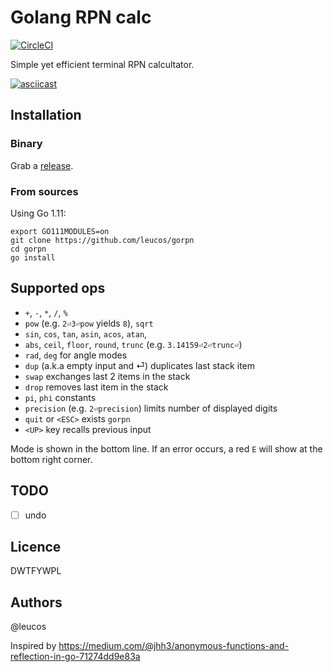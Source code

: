 # Golang RPN calc

[![CircleCI](https://circleci.com/gh/leucos/gorpn/tree/master.svg?style=svg)](https://circleci.com/gh/leucos/gorpn/tree/master)

Simple yet efficient terminal RPN calcultator.

[![asciicast](https://asciinema.org/a/207322.png)](https://asciinema.org/a/207322)

## Installation

### Binary

Grab a [release](https://github.com/leucos/gorpn/releases).

### From sources

Using Go 1.11:

```
export GO111MODULES=on
git clone https://github.com/leucos/gorpn
cd gorpn
go install
```

## Supported ops

  - `+`, `-`, `*`, `/`, `%`
  - `pow` (e.g. `2⏎3⏎pow` yields `8`), `sqrt`
  - `sin`, `cos`, `tan`, `asin`, `acos`, `atan`, 
  - `abs`, `ceil`, `floor`, `round`, `trunc` (e.g. `3.14159⏎2⏎trunc⏎`)
  - `rad`, `deg` for angle modes
  - `dup` (a.k.a empty input and ⏎) duplicates last stack item
  - `swap` exchanges last 2 items in the stack
  - `drop` removes last item in the stack
  - `pi`, `phi` constants
  - `precision` (e.g. `2⏎precision`) limits number of displayed digits
  - `quit` or `<ESC>` exists `gorpn`
  - `<UP>` key recalls previous input

Mode is shown in the bottom line. If an error occurs, a red `E` will
show at the bottom right corner.

## TODO

- [ ] undo

## Licence

DWTFYWPL

## Authors

@leucos

Inspired by https://medium.com/@jhh3/anonymous-functions-and-reflection-in-go-71274dd9e83a

